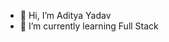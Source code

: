 - 👋 Hi, I’m Aditya Yadav
- 🌱 I’m currently learning Full Stack

<!---
AYG45/AYG45 is a ✨ special ✨ repository because its `README.md` (this file) appears on your GitHub profile.
You can click the Preview link to take a look at your changes.
--->
